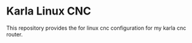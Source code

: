 # Karla Linux CNC
This repository provides the for linux cnc configuration for my karla cnc router.
